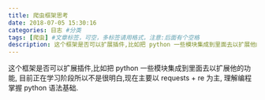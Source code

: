 ```yaml
---
title: 爬虫框架思考
date: 2018-07-05 15:30:16
categories: 日志 #分类
tags: [爬虫] #文章标签，可空，多标签请用格式，注意:后面有个空格
description: 这个框架是否可以扩展插件,比如把 python 一些模块集成到里面去以扩展他的功能,目前正在学习阶段所以不是很明白,现在主要以 requests + re 为主,理解编程掌握 python 语法基础.
---
```


这个框架是否可以扩展插件,比如把 python 一些模块集成到里面去以扩展他的功能,
目前正在学习阶段所以不是很明白,现在主要以 requests + re 为主,
理解编程掌握 python 语法基础.
